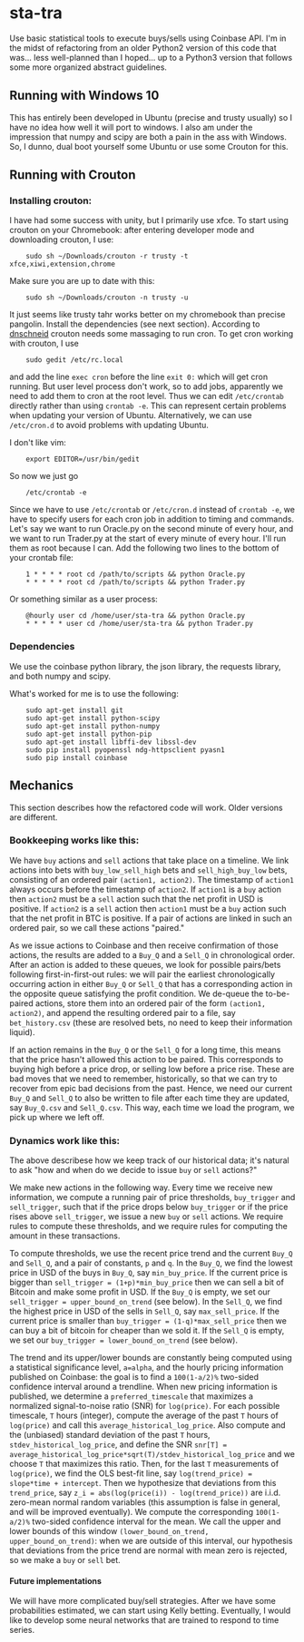 # sta-tra
Use basic statistical tools to execute buys/sells using Coinbase API. I'm in the midst of refactoring from an older Python2 version of this code that was... less well-planned than I hoped... up to a Python3 version that follows some more organized abstract guidelines.

## Running with Windows 10

This has entirely been developed in Ubuntu (precise and trusty usually) so I have no idea how well it will port to windows. I also am under the impression that numpy and scipy are both a pain in the ass with Windows. So, I dunno, dual boot yourself some Ubuntu or use some Crouton for this.

## Running with Crouton

### Installing crouton:

I have had some success with unity, but I primarily use xfce. To start using crouton on your Chromebook: after entering developer mode and downloading crouton, I use:

        sudo sh ~/Downloads/crouton -r trusty -t xfce,xiwi,extension,chrome
        
Make sure you are up to date with this:

        sudo sh ~/Downloads/crouton -n trusty -u
        
It just seems like trusty tahr works better on my chromebook than precise pangolin. Install the dependencies (see next section). According to [dnschneid](https://github.com/dnschneid/crouton/wiki/Setting-Up-Cron-Job) crouton needs some massaging to run cron. To get cron working with crouton, I use 

        sudo gedit /etc/rc.local

and add the line `exec cron` before the line `exit 0:` which will get cron running. But user level process don't work, so to add jobs, apparently we need to add them to cron at the root level. Thus we can edit `/etc/crontab` directly rather than using `crontab -e`. This can represent certain problems when updating your version of Ubuntu. Alternatively, we can use `/etc/cron.d` to avoid problems with updating Ubuntu.

I don't like vim:

        export EDITOR=/usr/bin/gedit

So now we just go 

        /etc/crontab -e 

Since we have to use `/etc/crontab` or `/etc/cron.d` instead of `crontab -e`, we have to specify users for each cron job in addition to timing and commands.  Let's say we want to run Oracle.py on the second minute of every hour, and we want to run Trader.py at the start of every minute of every hour. I'll run them as root because I can. Add the following two lines to the bottom of your crontab file:

        1 * * * * root cd /path/to/scripts && python Oracle.py
        * * * * * root cd /path/to/scripts && python Trader.py
        
Or something similar as a user process:

        @hourly user cd /home/user/sta-tra && python Oracle.py
        * * * * * user cd /home/user/sta-tra && python Trader.py

### Dependencies

We use the coinbase python library, the json library, the requests library, and both numpy and scipy.

What's worked for me is to use the following:

        sudo apt-get install git
        sudo apt-get install python-scipy
        sudo apt-get install python-numpy
        sudo apt-get install python-pip
        sudo apt-get install libffi-dev libssl-dev
        sudo pip install pyopenssl ndg-httpsclient pyasn1
        sudo pip install coinbase

## Mechanics

This section describes how the refactored code will work. Older versions are different.

### Bookkeeping works like this: 

We have `buy` actions and `sell` actions that take place on a timeline. We link actions into bets with `buy_low_sell_high` bets and `sell_high_buy_low` bets, consisting of an ordered pair `(action1, action2)`. The timestamp of `action1` always occurs before the timestamp of `action2`. If `action1` is a `buy` action then `action2` must be a `sell` action such that the net profit in USD is positive. If `action2` is a `sell` action then `action1` must be a `buy` action such that the net profit in BTC is positive. If a pair of actions are linked in such an ordered pair, so we call these actions "paired."

As we issue actions to Coinbase and then receive confirmation of those actions, the results are added to a `Buy_Q` and a `Sell_Q` in chronological order. After an action is added to these queues, we look for possible pairs/bets following first-in-first-out rules: we will pair the earliest chronologically occurring action in either `Buy_Q` or `Sell_Q` that has a corresponding action in the opposite queue satisfying the profit condition. We de-queue the to-be-paired actions, store them into an ordered pair of the form `(action1, action2)`, and append the resulting ordered pair to a file, say `bet_history.csv` (these are resolved bets, no need to keep their information liquid).

If an action remains in the `Buy_Q` or the `Sell_Q` for a long time, this means that the price hasn't allowed this action to be paired. This corresponds to buying high before a price drop, or selling low before a price rise. These are bad moves that we need to remember, historically, so that we can try to recover from epic bad decisions from the past. Hence, we need our current `Buy_Q` and `Sell_Q` to also be written to file after each time they are updated, say `Buy_Q.csv` and `Sell_Q.csv`. This way, each time we load the program, we pick up where we left off.

### Dynamics work like this: 

The above describese how we keep track of our historical data; it's natural to ask "how and when do we decide to issue `buy` or `sell` actions?"

We make new actions in the following way. Every time we receive new information, we compute a running pair of price thresholds, `buy_trigger` and `sell_trigger`, such that if the price drops below `buy_trigger` or if the price rises above `sell_trigger`, we issue a new `buy` or `sell` actions. We require rules to compute these thresholds, and we require rules for computing the amount in these transactions. 

To compute thresholds, we use the recent price trend and the current `Buy_Q` and `Sell_Q`, and a pair of constants, `p` and `q`. In the `Buy_Q`, we find the lowest price in USD of the buys in `Buy_Q`, say `min_buy_price`. If the current price is bigger than `sell_trigger = (1+p)*min_buy_price` then we can sell a bit of Bitcoin and make some profit in USD. If the `Buy_Q` is empty, we set our `sell_trigger = upper_bound_on_trend` (see below).  In the `Sell_Q`, we find the highest price in USD of the sells in `Sell_Q`, say `max_sell_price`. If the current price is smaller than `buy_trigger = (1-q)*max_sell_price` then we can buy a bit of bitcoin for cheaper than we sold it. If the `Sell_Q` is empty, we set our `buy_trigger = lower_bound_on_trend` (see below).

The trend and its upper/lower bounds are constantly being computed using a statistical significance level, `a=alpha`, and the hourly pricing information published on Coinbase: the goal is to find a `100(1-a/2)%` two-sided confidence interval around a trendline. When new pricing information is published, we determine a `preferred_timescale` that maximizes a normalized signal-to-noise ratio (SNR) for `log(price)`. For each possible timescale, `T` hours (integer), compute the average of the past `T` hours of `log(price)` and call this `average_historical_log_price`. Also compute and the (unbiased) standard deviation of the past `T` hours, `stdev_historical_log_price`, and define the SNR `snr[T] = average_historical_log_price*sqrt(T)/stdev_historical_log_price` and we choose `T` that maximizes this ratio. Then, for the last `T` measurements of `log(price)`, we find the OLS best-fit line, say `log(trend_price) = slope*time + intercept`. Then we hypothesize that deviations from this `trend_price`, say `z_i = abs(log(price(i)) - log(trend_price))` are i.i.d. zero-mean normal random variables (this assumption is false in general, and will be improved eventually). We compute the corresponding `100(1-a/2)%` two-sided confidence interval for the mean. We call the upper and lower bounds of this window `(lower_bound_on_trend, upper_bound_on_trend)`: when we are outside of this interval, our hypothesis that deviations from the price trend are normal with mean zero is rejected, so we make a `buy` or `sell` bet. 


#### Future implementations 

We will have more complicated buy/sell strategies. After we have some probabilities estimated, we can start using Kelly betting. Eventually, I would like to develop some neural networks that are trained to respond to time series.
